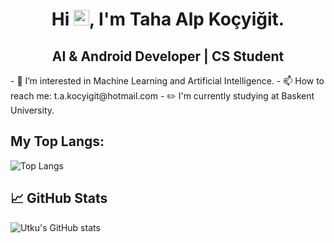 <h1 align="center"> Hi <img src="https://media.giphy.com/media/hvRJCLFzcasrR4ia7z/giphy.gif" width="25" height="25">, I'm Taha Alp Koçyiğit.</h1>
<h2 align="center">AI & Android Developer | CS Student</h2>
<p>
- 👀 I’m interested in Machine Learning and Artificial Intelligence.
- 📫 How to reach me: t.a.kocyigit@hotmail.com
- ✏️ I'm currently studying at Baskent University.</p>

## My Top Langs:
![Top Langs](https://github-readme-stats.vercel.app/api/top-langs/?username=TahaPasa&layout=compact&theme=tokyonight) 

## 📈 GitHub Stats
![Utku's GitHub stats](https://github-readme-stats-sigma-five.vercel.app/api?username=TahaPasa&show_icons=true&theme=react)
